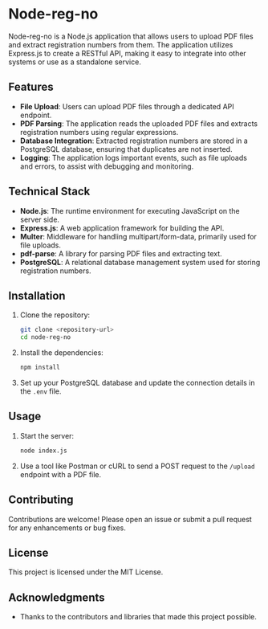 # Node-reg-no

Node-reg-no is a Node.js application that allows users to upload PDF files and extract registration numbers from them. The application utilizes Express.js to create a RESTful API, making it easy to integrate into other systems or use as a standalone service.

## Features

- **File Upload**: Users can upload PDF files through a dedicated API endpoint.
- **PDF Parsing**: The application reads the uploaded PDF files and extracts registration numbers using regular expressions.
- **Database Integration**: Extracted registration numbers are stored in a PostgreSQL database, ensuring that duplicates are not inserted.
- **Logging**: The application logs important events, such as file uploads and errors, to assist with debugging and monitoring.

## Technical Stack

- **Node.js**: The runtime environment for executing JavaScript on the server side.
- **Express.js**: A web application framework for building the API.
- **Multer**: Middleware for handling multipart/form-data, primarily used for file uploads.
- **pdf-parse**: A library for parsing PDF files and extracting text.
- **PostgreSQL**: A relational database management system used for storing registration numbers.

## Installation

1. Clone the repository:
   ```bash
   git clone <repository-url>
   cd node-reg-no
   ```
2. Install the dependencies:
   ```bash
   npm install
   ```
3. Set up your PostgreSQL database and update the connection details in the `.env` file.

## Usage

1. Start the server:
   ```bash
   node index.js
   ```
2. Use a tool like Postman or cURL to send a POST request to the `/upload` endpoint with a PDF file.

## Contributing

Contributions are welcome! Please open an issue or submit a pull request for any enhancements or bug fixes.

## License

This project is licensed under the MIT License.

## Acknowledgments

- Thanks to the contributors and libraries that made this project possible.
